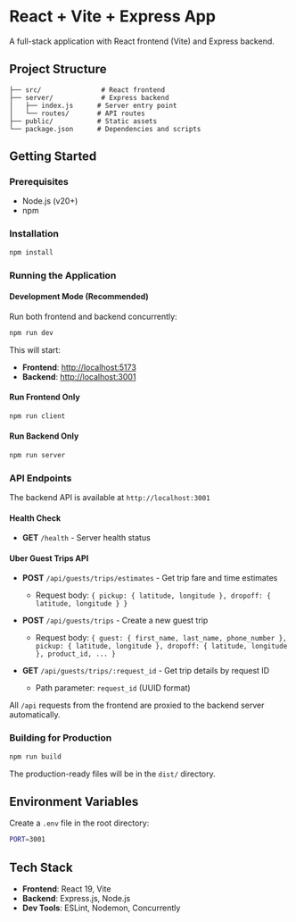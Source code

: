 # React + Vite + Express App

A full-stack application with React frontend (Vite) and Express backend.

## Project Structure

```plaintext
├── src/               # React frontend
├── server/            # Express backend
│   ├── index.js      # Server entry point
│   └── routes/       # API routes
├── public/           # Static assets
└── package.json      # Dependencies and scripts
```

## Getting Started

### Prerequisites

- Node.js (v20+)
- npm

### Installation

```bash
npm install
```

### Running the Application

#### Development Mode (Recommended)

Run both frontend and backend concurrently:

```bash
npm run dev
```

This will start:

- **Frontend**: <http://localhost:5173>
- **Backend**: <http://localhost:3001>

#### Run Frontend Only

```bash
npm run client
```

#### Run Backend Only

```bash
npm run server
```

### API Endpoints

The backend API is available at `http://localhost:3001`

#### Health Check

- **GET** `/health` - Server health status

#### Uber Guest Trips API

- **POST** `/api/guests/trips/estimates` - Get trip fare and time estimates
  - Request body: `{ pickup: { latitude, longitude }, dropoff: { latitude, longitude } }`

- **POST** `/api/guests/trips` - Create a new guest trip
  - Request body: `{ guest: { first_name, last_name, phone_number }, pickup: { latitude, longitude }, dropoff: { latitude, longitude }, product_id, ... }`

- **GET** `/api/guests/trips/:request_id` - Get trip details by request ID
  - Path parameter: `request_id` (UUID format)

All `/api` requests from the frontend are proxied to the backend server automatically.

### Building for Production

```bash
npm run build
```

The production-ready files will be in the `dist/` directory.

## Environment Variables

Create a `.env` file in the root directory:

```bash
PORT=3001
```

## Tech Stack

- **Frontend**: React 19, Vite
- **Backend**: Express.js, Node.js
- **Dev Tools**: ESLint, Nodemon, Concurrently
